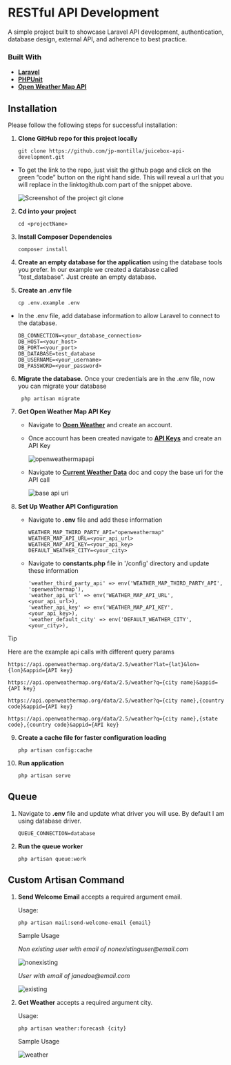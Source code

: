 # RESTful API Development

A simple project built to showcase Laravel API development, authentication, database design, external API, and adherence to best practice.

### Built With

- **[Laravel](https://laravel.com/)**
- **[PHPUnit](https://phpunit.de/index.html)**
- **[Open Weather Map API](https://openweathermap.org/api)**


## Installation
Please follow the following steps for successful installation:

1. **Clone GitHub repo for this project locally**
   
    ```
    git clone https://github.com/jp-montilla/juicebox-api-development.git
    ```
    
- To get the link to the repo, just visit the github page and click on the green “code” button on the right hand side. This will reveal a url that you will replace in the linktogithub.com part of the snippet above.

    ![Screenshot of the project git clone](https://content.pstmn.io/c00f494b-104e-4cb0-9547-361e357ec112/cHJvamVjdCBnaXQucG5n)


2. **Cd into your project**
    ```
    cd <projectName>
    ```

3. **Install Composer Dependencies**
    ```
    composer install
    ```

4. **Create an empty database for the application** using the database tools you prefer. In our example we created a database called "test_database". Just create an empty database.
   
5. **Create an .env file**
    ```
    cp .env.example .env
    ```
- In the .env file, add database information to allow Laravel to connect to the database.
  
    ```
    DB_CONNECTION=<your_database_connection>
    DB_HOST=<your_host>
    DB_PORT=<your_port>
    DB_DATABASE=test_database
    DB_USERNAME=<your_username>
    DB_PASSWORD=<your_password>
    ```
6. **Migrate the database.** Once your credentials are in the .env file, now you can migrate your database
   ```
    php artisan migrate
   ```

7. **Get Open Weather Map API Key**
   - Navigate to **[Open Weather](https://openweathermap.org/)** and create an account.
     
   - Once account has been created navigate to **[API Keys](https://home.openweathermap.org/api_keys)** and create an API Key
     
       ![openweathermapapi](https://github.com/user-attachments/assets/2fc0a69c-b06f-4932-a7e1-86c7a5034c40)

   - Navigate to **[Current Weather Data](https://openweathermap.org/current)** doc and copy the base uri for the API call

       ![base api uri](https://github.com/user-attachments/assets/9f30963d-59fc-4fdf-99d9-90b215519d88)

8. **Set Up Weather API Configuration**
    - Navigate to **.env** file and add these information
      
      ```
      WEATHER_MAP_THIRD_PARTY_API="openweathermap"
      WEATHER_MAP_API_URL=<your_api_url>
      WEATHER_MAP_API_KEY=<your_api_key>
      DEFAULT_WEATHER_CITY=<your_city>
      ```

   - Navigate to **constants.php** file in '/config' directory and update these information

     ```
     'weather_third_party_api' => env('WEATHER_MAP_THIRD_PARTY_API', 'openweathermap'),
     'weather_api_url' => env('WEATHER_MAP_API_URL', <your_api_url>),
     'weather_api_key' => env('WEATHER_MAP_API_KEY', <your_api_key>),
     'weather_default_city' => env('DEFAULT_WEATHER_CITY', <your_city>),
     ```


> [!TIP]
> Here are the example api calls with different query params

```
https://api.openweathermap.org/data/2.5/weather?lat={lat}&lon={lon}&appid={API key}

https://api.openweathermap.org/data/2.5/weather?q={city name}&appid={API key}

https://api.openweathermap.org/data/2.5/weather?q={city name},{country code}&appid={API key}

https://api.openweathermap.org/data/2.5/weather?q={city name},{state code},{country code}&appid={API key}
```
    

9. **Create a cache file for faster configuration loading**

    ```
    php artisan config:cache
    ```

10. **Run application**

    ```
    php artisan serve
    ```


## Queue

1. Navigate to **.env** file and update what driver you will use. By default I am using database driver.

    ```
    QUEUE_CONNECTION=database
    ```

2. **Run the queue worker**
    
      ```
      php artisan queue:work
      ```

## Custom Artisan Command

1. **Send Welcome Email** accepts a required argument email.<br/>

    Usage:
   
    ```
    php artisan mail:send-welcome-email {email}
    ```

    Sample Usage
   
    _Non existing user with email of nonexistinguser@email.com_
   
   ![nonexisting](https://github.com/user-attachments/assets/81b29d8f-6188-4833-8509-6dddd888d567)

   _User with email of janedoe@email.com_

   ![existing](https://github.com/user-attachments/assets/a7a3246d-3b59-4041-aa5e-ed47acbf0b81)


3. **Get Weather** accepts a required argument city.<br/>

    Usage:
    ```
    php artisan weather:forecash {city}
    ```

    Sample Usage

   
   ![weather](https://github.com/user-attachments/assets/1213e77b-c8fa-4cab-88e7-8c3cae4fa281)







      




